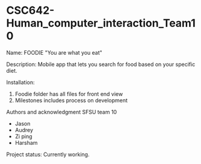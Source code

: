 # CSC642-Human_computer_interaction_Team10

Name: 
FOODIE
"You are what you eat"

Description: 
Mobile app that lets you search for food based on your specific diet.

Installation:
1. Foodie folder has all files for front end view
2. Milestones includes process on development

Authors and acknowledgment
SFSU team 10
* Jason
* Audrey
* Zi ping
* Harsham

Project status:
Currently working.

